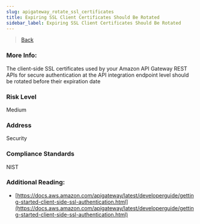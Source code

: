 ```yaml
---
slug: apigateway_rotate_ssl_certificates
title: Expiring SSL Client Certificates Should Be Rotated
sidebar_label: Expiring SSL Client Certificates Should Be Rotated
---
```

> [Back](../../apigatewaymonitoring)

### More Info:
The client-side SSL certificates used by your Amazon API Gateway REST APIs for secure authentication at the API integration endpoint level should be rotated before their expiration date

### Risk Level
Medium

### Address
Security

### Compliance Standards
NIST

### Additional Reading:
- [https://docs.aws.amazon.com/apigateway/latest/developerguide/getting-started-client-side-ssl-authentication.html](https://docs.aws.amazon.com/apigateway/latest/developerguide/getting-started-client-side-ssl-authentication.html) 